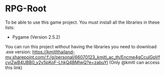 # RPG-Root
To be able to use this game project. You must install all the libraries in these lists:
- Pygame (Version 2.5.2)

You can run this project without having the libraries you need to download .exe version:
https://kmitlthailand-my.sharepoint.com/:f:/g/personal/66070123_kmitl_ac_th/Encme4gCculGpVfcyiZwB4UBB0_v2y5pKoF-LhkQ4BMlwQ?e=zabuYl
(Only @kmitl can access this link)

